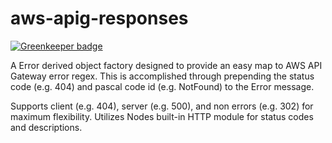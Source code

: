 # aws-apig-responses

[![Greenkeeper badge](https://badges.greenkeeper.io/zippadd/aws-apig-responses.svg)](https://greenkeeper.io/)

A Error derived object factory designed to provide an easy map to AWS API Gateway error regex.
This is accomplished through prepending the status code (e.g. 404) and pascal code id (e.g. NotFound) to the Error message.

Supports client (e.g. 404), server (e.g. 500), and non errors (e.g. 302) for maximum flexibility.
Utilizes Nodes built-in HTTP module for status codes and descriptions.